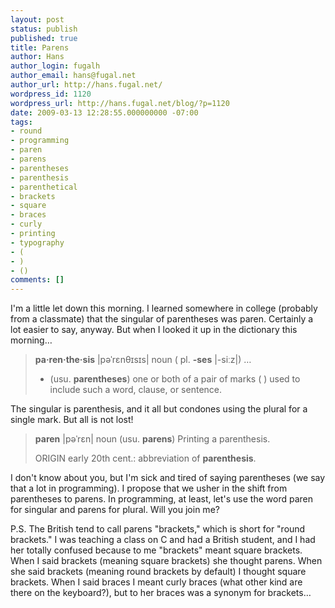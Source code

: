 ```yaml
---
layout: post
status: publish
published: true
title: Parens
author: Hans
author_login: fugalh
author_email: hans@fugal.net
author_url: http://hans.fugal.net/
wordpress_id: 1120
wordpress_url: http://hans.fugal.net/blog/?p=1120
date: 2009-03-13 12:28:55.000000000 -07:00
tags:
- round
- programming
- paren
- parens
- parentheses
- parenthesis
- parenthetical
- brackets
- square
- braces
- curly
- printing
- typography
- (
- )
- ()
comments: []
---
```

I'm a little let down this morning. I learned somewhere in college (probably from a classmate) that the singular of parentheses was paren. Certainly a lot easier to say, anyway. But when I looked it up in the dictionary this morning…

<blockquote><strong>pa&middot;ren&middot;the&middot;sis</strong> |pəˈrɛnθɪsɪs|
noun ( pl. <strong>-ses</strong> |-siːz|)
…
<ul><li>(usu. <strong>parentheses</strong>) one or both of a pair of marks ( ) used to include such a word, clause, or sentence.</ul></li></blockquote>

The singular is parenthesis, and it all but condones using the plural for a single mark. But all is not lost!

<blockquote><strong>paren</strong> |pəˈrɛn|
noun (usu. <strong>parens</strong>) Printing
a parenthesis.

ORIGIN early 20th cent.: abbreviation of <strong>parenthesis</strong>.</blockquote>

I don't know about you, but I'm sick and tired of saying parentheses (we say that a lot in programming). I propose that we usher in the shift from parentheses to parens. In programming, at least, let's use the word paren for singular and parens for plural. Will you join me?

P.S. The British tend to call parens "brackets," which is short for "round brackets." I was teaching a class on C and had a British student, and I had her totally confused because to me "brackets" meant square brackets. When I said brackets (meaning square brackets) she thought parens. When she said brackets (meaning round brackets by default) I thought square brackets. When I said braces I meant curly braces (what other kind are there on the keyboard?), but to her braces was a synonym for brackets…
